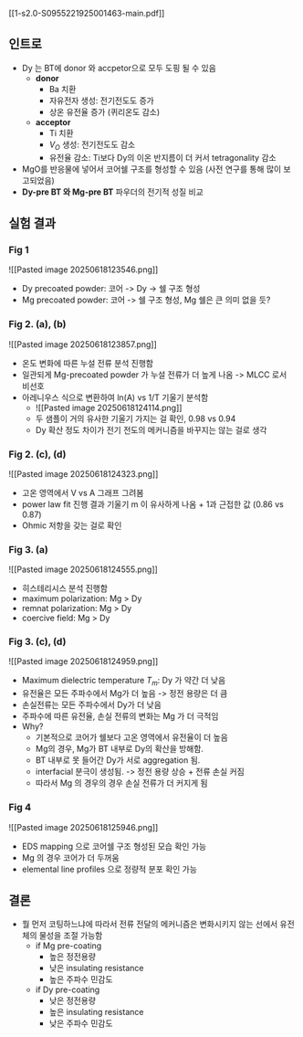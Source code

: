 [[1-s2.0-S0955221925001463-main.pdf]]
## 인트로
- Dy 는 BT에 donor 와 accpetor으로 모두 도핑 될 수 있음
	- __donor__
		- Ba 치환
		- 자유전자 생성: 전기전도도 증가
		- 상온 유전율 증가 (퀴리온도 감소)
	- __acceptor__
		- Ti 치환
		- $V_{O}$ 생성: 전기전도도 감소
		- 유전율 감소: Ti보다 Dy의 이온 반지름이 더 커서 tetragonality 감소
- MgO를 반응물에 넣어서 코어쉘 구조를 형성할 수 있음 (사전 연구를 통해 많이 보고되었음)
- __Dy-pre BT 와 Mg-pre BT__ 파우더의 전기적 성질 비교

## 실험 결과

### Fig 1
![[Pasted image 20250618123546.png]]
- Dy precoated powder: 코어 -> Dy -> 쉘 구조 형성
- Mg precoated powder: 코어 -> 쉘 구조 형성, Mg 쉘은 큰 의미 없을 듯?

### Fig 2. (a), (b)
![[Pasted image 20250618123857.png]]

- 온도 변화에 따른 누설 전류 분석 진행함
- 일관되게 Mg-precoated powder 가 누설 전류가 더 높게 나옴 -> MLCC 로서 비선호
- 아레니우스 식으로 변환하여 ln(A) vs 1/T 기울기 분석함
	- ![[Pasted image 20250618124114.png]]
	- 두 샘플이 거의 유사한 기울기 가지는 걸 확인, 0.98 vs 0.94
	- Dy 확산 정도 차이가 전기 전도의 메커니즘을 바꾸지는 않는 걸로 생각

### Fig 2. (c), (d)
![[Pasted image 20250618124323.png]]
- 고온 영역에서 V vs A 그래프 그려봄
- power law fit 진행 결과 기울기 m 이 유사하게 나옴 + 1과 근접한 값 (0.86 vs 0.87)
- Ohmic 저항을 갖는 걸로 확인

### Fig 3. (a)
![[Pasted image 20250618124555.png]]
- 히스테리시스 분석 진행함
- maximum polarization: Mg > Dy
- remnat polarization: Mg > Dy
- coercive field: Mg > Dy

### Fig 3. (c), (d)
![[Pasted image 20250618124959.png]]
- Maximum dielectric temperature $T_{m}$: Dy 가 약간 더 낮음
- 유전율은 모든 주파수에서 Mg가 더 높음 -> 정전 용량은 더 큼
- 손실전류는 모든 주파수에서 Dy가 더 낮음
- 주파수에 따른 유전율, 손실 전류의 변화는 Mg 가 더 극적임
- Why?
	- 기본적으로 코어가 쉘보다 고온 영역에서 유전율이 더 높음
	- Mg의 경우, Mg가 BT 내부로 Dy의 확산을 방해함.
	- BT 내부로 못 들어간 Dy가 서로 aggregation 됨.
	- interfacial 분극이 생성됨. -> 정전 용량 상승 + 전류 손실 커짐
	- 따라서 Mg 의 경우의 경우 손실 전류가 더 커지게 됨

### Fig 4
![[Pasted image 20250618125946.png]]
- EDS mapping 으로 코어쉘 구조 형성된 모습 확인 가능
- Mg 의 경우 코어가 더 두꺼움
-  elemental line profiles 으로 정량적 분포 확인 가능

## 결론

- 뭘 먼저 코팅하느냐에 따라서 전류 전달의 메커니즘은 변화시키지 않는 선에서 유전체의 물성을 조절 가능함
	- if Mg pre-coating
		- 높은 정전용량
		- 낮은 insulating resistance
		- 높은 주파수 민감도
	- if Dy pre-coating
		- 낮은 정전용량
		- 높은 insulating resistance
		- 낮은 주파수 민감도